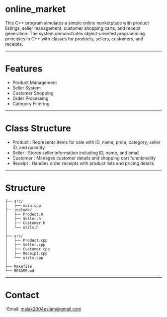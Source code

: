 # online_market

This C++ program simulates a simple online marketplace with product listings, seller management, customer shopping carts, and receipt generation.
The system demonstrates object-oriented programming principles in C++ with classes for products, sellers, customers, and receipts.

---

# Features

- Product Management
- Seller System
- Customer Shopping
- Order Processing
- Category Filtering

---

# Class Structure

- Product :	Represents items for sale with ID, name, price, category, seller ID, and quantity
- Seller :	Stores seller information including ID, name, and email
- Customer :	Manages customer details and shopping cart functionality
- Receipt :	Handles order receipts with product lists and pricing details

---

# Structure

```
├── src/
│   ├── main.cpp           
├── include/                  
│   ├── Product.h             
│   ├── Seller.h              
│   ├── Customer.h            
│   └── utils.h              
│
├── src/                     
│   ├── Product.cpp         
│   ├── Seller.cpp            
│   ├── Customer.cpp         
│   ├── Receipt.cpp           
│   └── utils.cpp            
│
├── Makefile                  
└── README.md                
```
---

# Contact

-Email: malak2004eslam@gmail.com
